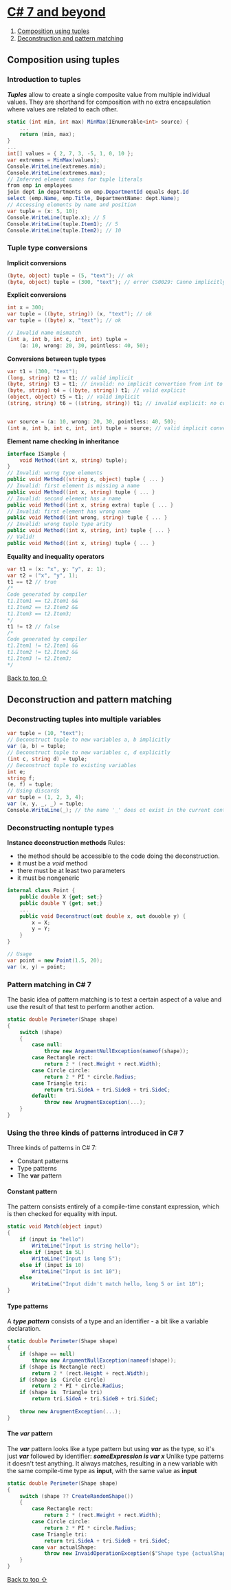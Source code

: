 # [C# 7 and beyond](../../README.md)

1. [Composition using tuples](#composition-using-tuples)
2. [Deconstruction and pattern matching](#deconstruction-and-pattern-matching)

## Composition using tuples

### Introduction to tuples

___Tuples___ allow to create a single composite value from multiple individual values. They are shorthand for
composition with no extra encapsulation where values are related to each other.

```csharp
static (int min, int max) MinMax(IEnumerable<int> source) { 
    ... 
    return (min, max);
}
...
int[] values = { 2, 7, 3, -5, 1, 0, 10 };
var extremes = MinMax(values);
Console.WriteLine(extremes.min);
Console.WriteLine(extremes.max);
// Inferred element names for tuple literals
from emp in employees
join dept in departments on emp.DepartmentId equals dept.Id
select (emp.Name, emp.Title, DepartmentName: dept.Name);
// Accessing elements by name and position
var tuple = (x: 5, 10);
Console.WriteLine(tuple.x); // 5
Console.WriteLine(tuple.Item1); // 5
Console.WriteLine(tuple.Item2); // 10
```

### Tuple type conversions

__Implicit conversions__

```csharp
(byte, object) tuple = (5, "text"); // ok
(byte, object) tuple = (300, "text"); // error CS0029: Canno implicitly convert type 'int' to 'byte'.
```

__Explicit conversions__

```csharp
int x = 300;
var tuple = ((byte, string)) (x, "text"); // ok
var tuple = ((byte) x, "text"); // ok

// Invalid name mismatch
(int a, int b, int c, int, int) tuple = 
    (a: 10, wrong: 20, 30, pointless: 40, 50);
```

__Conversions between tuple types__

```csharp
var t1 = (300, "text");
(long, string) t2 = t1; // valid implicit
(byte, string) t3 = t1; // invalid: no implicit convertion from int to byte
(byte, string) t4 = ((byte, string)) t1; // valid explicit
(object, object) t5 = t1; // valid implicit
(string, string) t6 = ((string, string)) t1; // invalid explicit: no convertion from int to string


var source = (a: 10, wrong: 20, 30, pointless: 40, 50);
(int a, int b, int c, int, int) tuple = source; // valid implicit convertion because of type-to-type conversion
```

__Element name checking in inheritance__

```csharp
interface ISample {
    void Method((int x, string) tuple);
}
// Invalid: worng type elements
public void Method((string x, object) tuple { ... }
// Invalid: first element is missing a name
public void Method((int x, string) tuple { ... } 
// Invalid: second element has a name
public void Method((int x, string extra) tuple { ... } 
// Invalid: first element has wrong name
public void Method((int wrong, string) tuple { ... } 
// Invalid: wrong tuple type arity
public void Method((int x, string, int) tuple { ... }
// Valid!
public void Method((int x, string) tuple { ... } 
```

__Equality and inequality operators__

```csharp
var t1 = (x: "x", y: "y", z: 1);
var t2 = ("x", "y", 1);
t1 == t2 // true
/*
Code generated by compiler
t1.Item1 == t2.Item1 &&
t1.Item2 == t2.Item2 &&
t1.Item3 == t2.Item3;
*/
t1 != t2 // false
/*
Code generated by compiler
t1.Item1 != t2.Item1 &&
t1.Item2 != t2.Item2 &&
t1.Item3 != t2.Item3;
*/
```

[Back to top ⇧](#c-7-and-beyond)

## Deconstruction and pattern matching

### Deconstructing tuples into multiple variables

```csharp
var tuple = (10, "text");
// Deconstruct tuple to new variables a, b implicitly
var (a, b) = tuple;
// Deconstruct tuple to new variables c, d explicitly
(int c, string d) = tuple;
// Deconstruct tuple to existing variables
int e;
string f;
(e, f) = tuple;
// Using discards
var tuple = (1, 2, 3, 4);
var (x, y, _, _) = tuple;
Console.WriteLine(_); // the name '_' does ot exist in the current context
```

### Deconstructing nontuple types

__Instance deconstruction methods__
Rules:

- the method should be accessible to the code doing the deconstruction.
- it must be a _void_ method
- there must be at least two parameters
- it must be nongeneric

```csharp
internal class Point {
    public double X {get; set;}
    public double Y {get; set;}
    ...
    public void Deconstruct(out double x, out douoble y) {
        x = X;
        y = Y;
    }
}

// Usage
var point = new Point(1.5, 20);
var (x, y) = point;
```

### Pattern matching in C# 7

The basic idea of pattern matching is to test a certain aspect of a value and use the result of that test to perform
another action.

```csharp
static double Perimeter(Shape shape)
{
    switch (shape)
    {
        case null:
            throw new ArgumentNullException(nameof(shape));
        case Rectangle rect:
            return 2 * (rect.Height + rect.Width);
        case Circle circle:
            return 2 * PI * circle.Radius;
        case Triangle tri:
            return tri.SideA + tri.SideB + tri.SideC;
        default:
            throw new ArugmentException(...);
    }
}
```

### Using the three kinds of patterns introduced in C# 7

Three kinds of patterns in C# 7:

- Constant patterns
- Type patterns
- The __var__ pattern

#### Constant pattern

The pattern consists entirely of a compile-time constant expression, which is then checked for equality with input.

```csharp
static void Match(object input)
{
    if (input is "hello")
        WriteLine("Input is string hello");
    else if (input is 5L)
        WriteLine("Input is long 5");
    else if (input is 10)
        WriteLine("Input is int 10");
    else
        WriteLine("Input didn't match hello, long 5 or int 10");
}
```

#### Type patterns

A ___type pattern___ consists of a type and an identifier - a bit like a variable declaration.

```csharp
static double Perimeter(Shape shape)
{
    if (shape == null)
        throw new ArgumentNullException(nameof(shape));
    if (shape is Rectangle rect)
        return 2 * (rect.Height + rect.Width);
    if (shape is  Circle circle)
        return 2 * PI * circle.Radius;
    if (shape is  Triangle tri)
        return tri.SideA + tri.SideB + tri.SideC;
    
    throw new ArugmentException(...);
}
```

#### The ___var___ pattern

The ___var___ pattern looks like a type pattern but using ___var___ as the type, so it's just ___var___ followed by
identifier:
___someExpression is var x___
Unlike type patterns it doesn't test anything. It always matches, resulting in a new variable with the same compile-time
type as __input__, with the same value as __input__

```csharp
static double Perimeter(Shape shape)
{
    switch (shape ?? CreateRandomShape())
    {
        case Rectangle rect:
            return 2 * (rect.Height + rect.Width);
        case Circle circle:
            return 2 * PI * circle.Radius;
        case Triangle tri:
            return tri.SideA + tri.SideB + tri.SideC;
        case var actualShape:
            throw new InvaidOperationException($"Shape type {actualShape.GetType()} perimeter unknown");
    }
}
```



[Back to top ⇧](#c-7-and-beyond)
